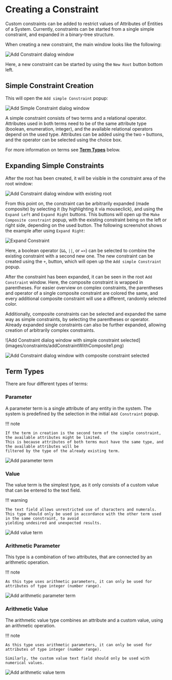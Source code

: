 # Creating a Constraint

Custom constraints can be added to restrict values of Attributes of Entities of a System.
Currently, constraints can be started from a single simple constraint, and expanded in a binary-tree structure.

When creating a new constraint, the main window looks like the following:

![Add Constraint dialog window](images/addConstraintBase.png)

Here, a new constraint can be started by using the `New Root` button bottom left.

## Simple Constraint Creation

This will open the `Add simple Constraint` popup:

![Add Simple Constraint dialog window](images/constraints/addSimpleConstraint.png)

A simple constraint consists of two terms and a relational operator. Attributes used in both terms need to be of the
same attribute type (boolean, enumeration, integer), and the available relational operators depend on the used type.
Attributes can be added using the two `+` buttons, and the operator can be selected using the choice box.

For more information on terms see [**Term Types**](#term-types) below.

## Expanding Simple Constraints

After the root has been created, it will be visible in the constraint area of the root window:

![Add Constraint dialog window with existing root](images/constraints/addConstraintWithRoot.png)

From this point on, the constraint can be arbitrarily expanded (made composite) by selecting it (by highlighting it via mouseclick),
and using the `Expand Left` and `Expand Right` buttons. This buttons will open up the `Make Composite constraint` popup,
with the existing constraint being on the left or right side, depending on the used button. The following screenshot
shows the example after using `Expand Right`:

![Expand Constraint](images/constraints/makeCompositeConstraint.png)

Here, a boolean operator (`&&`, `||`, or `=>`) can be selected to combine the existing constraint with a second new one.
The new constraint can be created using the `+`, button, which will open up the `Add simple Constraint` popup.

After the constraint has been expanded, it can be seen in the root `Add Constraint` window. Here, the composite constraint
is wrapped in parentheses. For easier overview on complex constraints, the parentheses and operator of a single
composite constraint are colored the same, and every additional composite constraint will use a different,
randomly selected color.

Additionally, composite constraints can be selected and expanded the same way as simple constraints,
by selecting the parentheses or operator.
Already expanded single constraints can also be further expanded, allowing creation of arbitrarily complex constraints.

<div class="grid" markdown>
![Add Constraint dialog window with simple constraint selected](images/constraints/addConstraintWithComposite1.png)

![Add Constraint dialog window with composite constraint selected](images/constraints/addConstraintWithComposite2.png)
</div>

## Term Types

There are four different types of terms:

### Parameter

A parameter term is a single attribute of any entity in the system. The system is predefined by the selection in the
initial `Add Constraint` popup.

!!! note

    If the term in creation is the second term of the simple constraint, the available attributes might be limited.
    This is because attributes of both terms must have the same type, and the available attributes will be
    filtered by the type of the already existing term.

![Add parameter term](images/constraints/addParameterTerm.png)

### Value

The value term is the simplest type, as it only consists of a custom value that can be entered to the text field.

!!! warning

    The text field allows unrestricted use of characters and numerals.
    This type should only be used in accordance with the other term used in the same constraint, to avoid
    yielding undesired and unexpected results.

![Add value term](images/constraints/addValueTerm.png)

### Arithmetic Parameter

This type is a combination of two attributes, that are connected by an arithmetic operation.

!!! note

    As this type uses arithmetic parameters, it can only be used for attributes of type integer (number range).

![Add arithmetic parameter term](images/constraints/addArithmeticParameterTerm.png)

### Arithmetic Value

The arithmetic value type combines an attribute and a custom value, using an arithmetic operation.

!!! note

    As this type uses arithmetic parameters, it can only be used for attributes of type integer (number range).

    Similarly, the custom value text field should only be used with numerical values.

![Add arithmetic value term](images/constraints/addArithmeticValueTerm.png)
